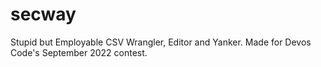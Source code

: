# secway
Stupid but Employable CSV Wrangler, Editor and Yanker. Made for Devos Code's September 2022 contest.
